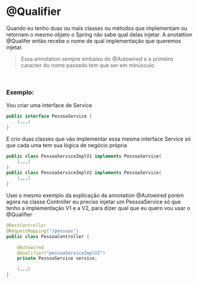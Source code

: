# @Qualifier
Quando eu tenho duas ou mais classes ou métodos que implementam ou retornam o mesmo objeto o Spring não sabe qual delas injetar. A anotattion @Qualifer então recebe o nome de qual implementação que queremos injetar.
> Essa annotation sempre embaixo do @Autowired e a primeiro caracter do nome passado tem que ser em minúsculo
<br>

### Exemplo: 
Vou criar uma interface de Service
```java
public interface PessoaService {
    (...)
}
```
E crio duas classes que vão implementar essa mesma interface Service só que cada uma tem sua lógica de negócio própria
```java
public class PessoaServiceImplV1 implements PessoaService{
    (...)
}
public class PessoaServiceImplV2 implements PessoaService{
    (...)
}
```
Usei o mesmo exemplo da explicação da annotation @Autowired porém agora na classe Controller eu preciso injetar um PessoaService só que tenho a implementação V1 e a V2, para dizer qual que eu quero vou usar o @Qualifier
```java
@RestController
@RequestMapping("/pessoas")
public class PessoaController {

    @Autowired
    @Qualifier("pessoaServiceImplV2")
    private PessoaService service;

    (...)
}
```
